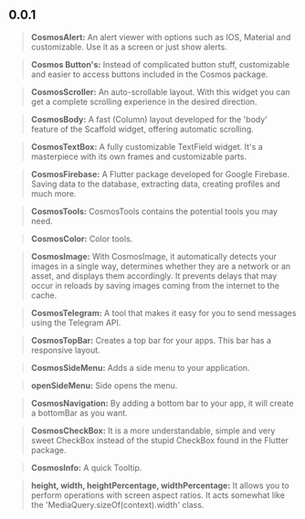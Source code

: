 ## 0.0.1

> **CosmosAlert:** An alert viewer with options such as IOS, Material and customizable. Use it as a screen or just show alerts.

> **Cosmos Button's:** Instead of complicated button stuff, customizable and easier to access buttons included in the Cosmos package.

> **CosmosScroller:** An auto-scrollable layout. With this widget you can get a complete scrolling experience in the desired direction.

> **CosmosBody:** A fast (Column) layout developed for the 'body' feature of the Scaffold widget, offering automatic scrolling.

> **CosmosTextBox:** A fully customizable TextField widget. It's a masterpiece with its own frames and customizable parts.

> **CosmosFirebase:** A Flutter package developed for Google Firebase. Saving data to the database, extracting data, creating profiles and much more.

> **CosmosTools:** CosmosTools contains the potential tools you may need.

> **CosmosColor:** Color tools.

> **CosmosImage:** With CosmosImage, it automatically detects your images in a single way, determines whether they are a network or an asset, and displays them accordingly. It prevents delays that may occur in reloads by saving images coming from the internet to the cache.

> **CosmosTelegram:** A tool that makes it easy for you to send messages using the Telegram API.

> **CosmosTopBar:** Creates a top bar for your apps. This bar has a responsive layout.

> **CosmosSideMenu:** Adds a side menu to your application.

> **openSideMenu:** Side opens the menu.

> **CosmosNavigation:** By adding a bottom bar to your app, it will create a bottomBar as you want.

> **CosmosCheckBox:** It is a more understandable, simple and very sweet CheckBox instead of the stupid CheckBox found in the Flutter package.

> **CosmosInfo:** A quick Tooltip.

> **height, width, heightPercentage, widthPercentage:** It allows you to perform operations with screen aspect ratios. It acts somewhat like the 'MediaQuery.sizeOf(context).width' class.
